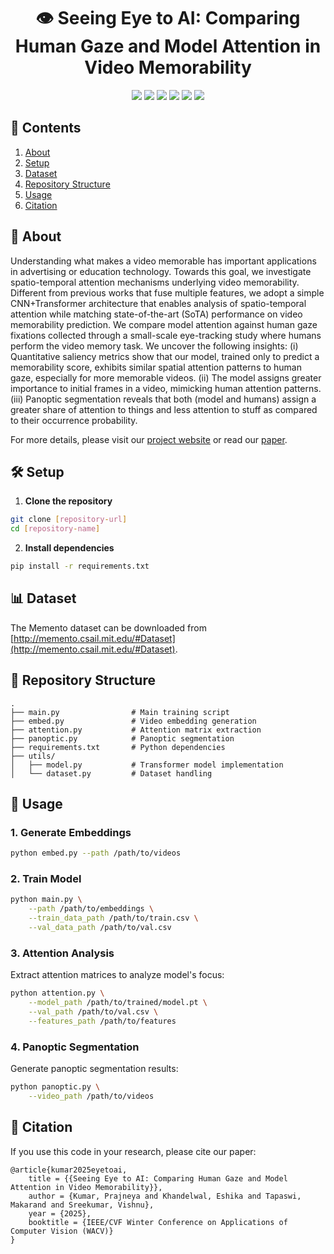 <div align="center">
    <h1>👁️ Seeing Eye to AI: Comparing Human Gaze and Model Attention in Video Memorability</h1>
    <a><img src="https://img.shields.io/badge/python-3.8-blue"></a>
    <a"><img src="https://img.shields.io/badge/made_with-pytorch-red"></a>
    <a><img src="https://img.shields.io/badge/dataset-Memento-orange"></a>
    <a href="https://arxiv.org/abs/2311.16484"><img src="https://img.shields.io/badge/arXiv-2311.16484-f9f107.svg"></a>
    <a href="https://katha-ai.github.io/projects/video-memorability/"><img src="https://img.shields.io/website?up_message=up&up_color=green&down_message=down&down_color=red&url=https%3A%2F%2Fkatha-ai.github.io%2Fprojects%2Fvideo-memorability%2F&link=https%3A%2F%2Fkatha-ai.github.io%2Fprojects%2Fvideo-memorability%2F"></a>
    <a href="https://www.youtube.com/watch?v=oS_10WeHiHQ"><img src="https://badges.aleen42.com/src/youtube.svg"></a>
</div>

## 📑 Contents
1. [About](#about)
2. [Setup](#setup)
3. [Dataset](#dataset)
4. [Repository Structure](#repository-structure)
5. [Usage](#usage)
6. [Citation](#citation)

## 🤖 About
Understanding what makes a video memorable has important applications in advertising or education technology. Towards this goal, we investigate spatio-temporal attention mechanisms underlying video memorability. Different from previous works that fuse multiple features, we adopt a simple CNN+Transformer architecture that enables analysis of spatio-temporal attention while matching state-of-the-art (SoTA) performance on video memorability prediction. We compare model attention against human gaze fixations collected through a small-scale eye-tracking study where humans perform the video memory task. We uncover the following insights: (i) Quantitative saliency metrics show that our model, trained only to predict a memorability score, exhibits similar spatial attention patterns to human gaze, especially for more memorable videos. (ii) The model assigns greater importance to initial frames in a video, mimicking human attention patterns. (iii) Panoptic segmentation reveals that both (model and humans) assign a greater share of attention to things and less attention to stuff as compared to their occurrence probability.

For more details, please visit our [project website](https://kumar-prajneya.github.io/SeeingEyeToAI) or read our [paper](https://arxiv.org/abs/2311.16484).

## 🛠️ Setup

1. **Clone the repository**
```bash
git clone [repository-url]
cd [repository-name]
```

2. **Install dependencies**
```bash
pip install -r requirements.txt
```

## 📊 Dataset

The Memento dataset can be downloaded from [http://memento.csail.mit.edu/#Dataset](http://memento.csail.mit.edu/#Dataset). 

## 📁 Repository Structure

```
.
├── main.py                # Main training script
├── embed.py               # Video embedding generation
├── attention.py           # Attention matrix extraction
├── panoptic.py            # Panoptic segmentation
├── requirements.txt       # Python dependencies
├── utils/
│   ├── model.py           # Transformer model implementation
│   └── dataset.py         # Dataset handling
```

## 🚀 Usage

### 1. Generate Embeddings
```bash
python embed.py --path /path/to/videos
```

### 2. Train Model
```bash
python main.py \
    --path /path/to/embeddings \
    --train_data_path /path/to/train.csv \
    --val_data_path /path/to/val.csv
```

### 3. Attention Analysis
Extract attention matrices to analyze model's focus:
```bash
python attention.py \
    --model_path /path/to/trained/model.pt \
    --val_path /path/to/val.csv \
    --features_path /path/to/features
```

### 4. Panoptic Segmentation
Generate panoptic segmentation results:
```bash
python panoptic.py \
    --video_path /path/to/videos
```

## 📝 Citation
If you use this code in your research, please cite our paper:
```
@article{kumar2025eyetoai,
    title = {{Seeing Eye to AI: Comparing Human Gaze and Model Attention in Video Memorability}},
    author = {Kumar, Prajneya and Khandelwal, Eshika and Tapaswi, Makarand and Sreekumar, Vishnu},
    year = {2025},
    booktitle = {IEEE/CVF Winter Conference on Applications of Computer Vision (WACV)}
}
```
